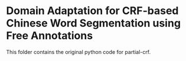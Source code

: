 Domain Adaptation for CRF-based Chinese Word Segmentation using Free Annotations
================================================================================

This folder contains the original python code for partial-crf.

